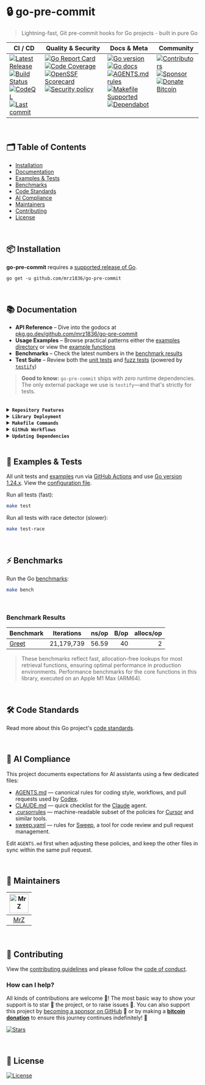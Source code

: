 # 🔒 go-pre-commit
> Lightning-fast, Git pre-commit hooks for Go projects - built in pure Go

<table>
  <thead>
    <tr>
      <th>CI&nbsp;/&nbsp;CD</th>
      <th>Quality&nbsp;&amp;&nbsp;Security</th>
      <th>Docs&nbsp;&amp;&nbsp;Meta</th>
      <th>Community</th>
    </tr>
  </thead>
  <tbody>
    <tr>
      <td valign="top" align="left">
        <a href="https://github.com/mrz1836/go-pre-commit/releases">
          <img src="https://img.shields.io/github/release-pre/mrz1836/go-pre-commit?logo=github&style=flat&v=1" alt="Latest Release">
        </a><br/>
        <a href="https://github.com/mrz1836/go-pre-commit/actions">
          <img src="https://img.shields.io/github/actions/workflow/status/mrz1836/go-pre-commit/fortress.yml?branch=master&logo=github&style=flat" alt="Build Status">
        </a><br/>
		<a href="https://github.com/mrz1836/go-pre-commit/actions">
          <img src="https://github.com/mrz1836/go-pre-commit/actions/workflows/codeql-analysis.yml/badge.svg?style=flat" alt="CodeQL">
        </a><br/>
        <a href="https://github.com/mrz1836/go-pre-commit/commits/master">
		  <img src="https://img.shields.io/github/last-commit/mrz1836/go-pre-commit?style=flat&logo=clockify&logoColor=white" alt="Last commit">
		</a>
      </td>
      <td valign="top" align="left">
        <a href="https://goreportcard.com/report/github.com/mrz1836/go-pre-commit">
          <img src="https://goreportcard.com/badge/github.com/mrz1836/go-pre-commit?style=flat" alt="Go Report Card">
        </a><br/>
		<a href="https://codecov.io/gh/mrz1836/go-pre-commit/tree/master">
          <img src="https://codecov.io/gh/mrz1836/go-pre-commit/branch/master/graph/badge.svg?style=flat" alt="Code Coverage">
        </a><br/>
		<a href="https://scorecard.dev/viewer/?uri=github.com/mrz1836/go-pre-commit">
          <img src="https://api.scorecard.dev/projects/github.com/mrz1836/go-pre-commit/badge?logo=springsecurity&logoColor=white" alt="OpenSSF Scorecard">
        </a><br/>
		<a href=".github/SECURITY.md">
          <img src="https://img.shields.io/badge/security-policy-blue?style=flat&logo=springsecurity&logoColor=white" alt="Security policy">
        </a>
      </td>
      <td valign="top" align="left">
        <a href="https://golang.org/">
          <img src="https://img.shields.io/github/go-mod/go-version/mrz1836/go-pre-commit?style=flat" alt="Go version">
        </a><br/>
        <a href="https://pkg.go.dev/github.com/mrz1836/go-pre-commit?tab=doc">
          <img src="https://pkg.go.dev/badge/github.com/mrz1836/go-pre-commit.svg?style=flat" alt="Go docs">
        </a><br/>
        <a href=".github/AGENTS.md">
          <img src="https://img.shields.io/badge/AGENTS.md-found-40b814?style=flat&logo=openai" alt="AGENTS.md rules">
        </a><br/>
        <a href="Makefile">
          <img src="https://img.shields.io/badge/Makefile-supported-brightgreen?style=flat&logo=probot&logoColor=white" alt="Makefile Supported">
        </a><br/>
		<a href=".github/dependabot.yml">
          <img src="https://img.shields.io/badge/dependencies-automatic-blue?logo=dependabot&style=flat" alt="Dependabot">
        </a>
      </td>
      <td valign="top" align="left">
        <a href="https://github.com/mrz1836/go-pre-commit/graphs/contributors">
          <img src="https://img.shields.io/github/contributors/mrz1836/go-pre-commit?style=flat&logo=contentful&logoColor=white" alt="Contributors">
        </a><br/>
        <a href="https://github.com/sponsors/mrz1836">
          <img src="https://img.shields.io/badge/sponsor-MrZ-181717.svg?logo=github&style=flat" alt="Sponsor">
        </a><br/>
        <a href="https://mrz1818.com/?tab=tips&utm_source=github&utm_medium=sponsor-link&utm_campaign=go-pre-commit&utm_term=go-pre-commit&utm_content=go-pre-commit">
          <img src="https://img.shields.io/badge/donate-bitcoin-ff9900.svg?logo=bitcoin&style=flat" alt="Donate Bitcoin">
        </a>
      </td>
    </tr>
  </tbody>
</table>

<br/>

## 🗂️ Table of Contents
* [Installation](#-installation)
* [Documentation](#-documentation)
* [Examples & Tests](#-examples--tests)
* [Benchmarks](#-benchmarks)
* [Code Standards](#-code-standards)
* [AI Compliance](#-ai-compliance)
* [Maintainers](#-maintainers)
* [Contributing](#-contributing)
* [License](#-license)

<br/>

## 📦 Installation

**go-pre-commit** requires a [supported release of Go](https://golang.org/doc/devel/release.html#policy).
```shell script
go get -u github.com/mrz1836/go-pre-commit
```

<br/>

## 📚 Documentation

- **API Reference** – Dive into the godocs at [pkg.go.dev/github.com/mrz1836/go-pre-commit](https://pkg.go.dev/github.com/mrz1836/go-pre-commit)
- **Usage Examples** – Browse practical patterns either the [examples directory](examples) or view the [example functions](template_example_test.go)
- **Benchmarks** – Check the latest numbers in the [benchmark results](#benchmark-results)
- **Test Suite** – Review both the [unit tests](template_test.go) and [fuzz tests](template_fuzz_test.go) (powered by [`testify`](https://github.com/stretchr/testify))

> **Good to know:** `go-pre-commit` ships with *zero* runtime dependencies.  
> The only external package we use is `testify`—and that's strictly for tests.

<br/>

<details>
<summary><strong><code>Repository Features</code></strong></summary>
<br/>

* **Continuous Integration on Autopilot** with [GitHub Actions](https://github.com/features/actions) – every push is built, tested, and reported in minutes.
* **Pull‑Request Flow That Merges Itself** thanks to [auto‑merge](.github/workflows/auto-merge-on-approval.yml) and hands‑free [Dependabot auto‑merge](.github/workflows/dependabot-auto-merge.yml).
* **One‑Command Builds** powered by battle‑tested [Make](https://www.gnu.org/software/make) targets for linting, testing, releases, and more.
* **First‑Class Dependency Management** using native [Go Modules](https://github.com/golang/go/wiki/Modules).
* **Uniform Code Style** via [gofumpt](https://github.com/mvdan/gofumpt) plus zero‑noise linting with [golangci‑lint](https://github.com/golangci/golangci-lint).
* **Confidence‑Boosting Tests** with [testify](https://github.com/stretchr/testify), the Go [race detector](https://blog.golang.org/race-detector), crystal‑clear [HTML coverage](https://blog.golang.org/cover) snapshots, and automatic uploads to [Codecov](https://codecov.io/).
* **Hands‑Free Releases** delivered by [GoReleaser](https://github.com/goreleaser/goreleaser) whenever you create a [new Tag](https://git-scm.com/book/en/v2/Git-Basics-Tagging).
* **Relentless Dependency & Vulnerability Scans** via [Dependabot](https://dependabot.com), [Nancy](https://github.com/sonatype-nexus-community/nancy), and [govulncheck](https://pkg.go.dev/golang.org/x/vuln/cmd/govulncheck).
* **Security Posture by Default** with [CodeQL](https://docs.github.com/en/github/finding-security-vulnerabilities-and-errors-in-your-code/about-code-scanning), [OpenSSF Scorecard](https://openssf.org), and secret‑leak detection via [gitleaks](https://github.com/gitleaks/gitleaks).
* **Automatic Syndication** to [pkg.go.dev](https://pkg.go.dev/) on every release for instant godoc visibility.
* **Polished Community Experience** using rich templates for [Issues & PRs](https://docs.github.com/en/communities/using-templates-to-encourage-useful-issues-and-pull-requests/configuring-issue-templates-for-your-repository).
* **All the Right Meta Files** (`LICENSE`, `CITATION.cff`, `CONTRIBUTING.md`, `CODE_OF_CONDUCT.md`, `SUPPORT.md`, `SECURITY.md`) pre‑filled and ready.
* **Code Ownership** clarified through a [CODEOWNERS](.github/CODEOWNERS) file, keeping reviews fast and focused.
* **Zero‑Noise Dev Environments** with tuned editor settings (`.editorconfig`) plus curated *ignore* files for [VS Code](.editorconfig), [Docker](.dockerignore), and [Git](.gitignore).
* **Label Sync Magic**: your repo labels stay in lock‑step with [.github/labels.yml](.github/labels.yml).
* **Friendly First PR Workflow** – newcomers get a warm welcome thanks to a dedicated [workflow](.github/workflows/pull-request-management.yml).
* **Standards‑Compliant Docs** adhering to the [standard‑readme](https://github.com/RichardLitt/standard-readme/blob/master/spec.md) spec.
* **Instant Cloud Workspaces** via [Gitpod](https://gitpod.io/) – spin up a fully configured dev environment with automatic linting and tests.
* **Out‑of‑the‑Box VS Code Happiness** with a preconfigured [Go](https://code.visualstudio.com/docs/languages/go) workspace and [`.vscode`](.vscode) folder with all the right settings.
* **Optional Release Broadcasts** to your community via [Slack](https://slack.com), [Discord](https://discord.com), or [Twitter](https://twitter.com) – plug in your webhook.
* **AI Compliance Playbook** – machine‑readable guidelines ([AGENTS.md](.github/AGENTS.md), [CLAUDE.md](.github/CLAUDE.md), [.cursorrules](.cursorrules), [sweep.yaml](.github/sweep.yaml)) keep ChatGPT, Claude, Cursor & Sweep aligned with your repo's rules.
* **DevContainers for Instant Onboarding** – Launch a ready-to-code environment in seconds with [VS Code DevContainers](https://containers.dev/) and the included [.devcontainer.json](.devcontainer.json) config.

</details>

<details>
<summary><strong><code>Library Deployment</code></strong></summary>
<br/>

This project uses [goreleaser](https://github.com/goreleaser/goreleaser) for streamlined binary and library deployment to GitHub. To get started, install it via:

```bash
brew install goreleaser
```

The release process is defined in the [.goreleaser.yml](.goreleaser.yml) configuration file.

To generate a snapshot (non-versioned) release for testing purposes, run:

```bash
make release-snap
```

Before tagging a new version, update the release metadata (version) in the `CITATION.cff` file:

```bash
make citation version=0.2.1
```

Then create and push a new Git tag using:

```bash
make tag version=x.y.z
```

This process ensures consistent, repeatable releases with properly versioned artifacts and citation metadata.

</details>

<details>
<summary><strong><code>Makefile Commands</code></strong></summary>
<br/>

View all `makefile` commands

```bash script
make help
```

List of all current commands:

<!-- make-help-start -->
```text
bench                 ## Run all benchmarks in the Go application
build-go              ## Build the Go application (locally)
citation              ## Update version in CITATION.cff (use version=X.Y.Z)
clean-mods            ## Remove all the Go mod cache
coverage              ## Show test coverage
diff                  ## Show git diff and fail if uncommitted changes exist
fumpt                 ## Run fumpt to format Go code
generate              ## Run go generate in the base of the repo
godocs                ## Trigger GoDocs tag sync
govulncheck-install   ## Install govulncheck (pass VERSION= to override)
govulncheck           ## Scan for vulnerabilities
help                  ## Display this help message
install-go            ## Install using go install with specific version
install-releaser      ## Install GoReleaser
install-stdlib        ## Install the Go standard library for the host platform
install               ## Install the application binary
lint-version          ## Show the golangci-lint version
lint                  ## Run the golangci-lint application (install if not found)
loc                   ## Total lines of code table
mod-download          ## Download Go module dependencies
mod-tidy              ## Clean up go.mod and go.sum
pre-build             ## Pre-build all packages to warm cache
release-snap          ## Build snapshot binaries
release-test          ## Run release dry-run (no publish)
release               ## Run production release (requires github_token)
tag-remove            ## Remove local and remote tag (use version=X.Y.Z)
tag-update            ## Force-update tag to current commit (use version=X.Y.Z)
tag                   ## Create and push a new tag (use version=X.Y.Z)
test-ci-no-race       ## CI test suite without race detector
test-ci               ## CI test runs tests with race detection and coverage (no lint - handled separately)
test-cover-race       ## Runs unit tests with race detector and outputs coverage
test-cover            ## Unit tests with coverage (no race)
test-fuzz             ## Run fuzz tests only (no unit tests)
test-no-lint          ## Run only tests (no lint)
test-parallel         ## Run tests in parallel (faster for large repos)
test-race             ## Unit tests with race detector (no coverage)
test-short            ## Run tests excluding integration tests (no lint)
test                  ## Default testing uses lint + unit tests (fast)
uninstall             ## Uninstall the Go binary
update-linter         ## Upgrade golangci-lint (macOS only)
update-releaser       ## Reinstall GoReleaser
update                ## Update dependencies
vet-parallel          ## Run go vet in parallel (faster for large repos)
vet                   ## Run go vet only on your module packages
```
<!-- make-help-end -->

</details>

<details>
<summary><strong><code>GitHub Workflows</code></strong></summary>
<br/>


### 🎛️ The Workflow Control Center

All GitHub Actions workflows in this repository are powered by a single configuration file: [**.env.shared**](.github/.env.shared) – your one-stop shop for tweaking CI/CD behavior without touching a single YAML file! 🎯

This magical file controls everything from:
- **🚀 Go version matrix** (test on multiple versions or just one)
- **🏃 Runner selection** (Ubuntu or macOS, your wallet decides)
- **🔬 Feature toggles** (coverage, fuzzing, linting, race detection, benchmarks)
- **🛡️ Security tool versions** (gitleaks, nancy, govulncheck)
- **🤖 Auto-merge behaviors** (how aggressive should the bots be?)
- **🏷️ PR management rules** (size labels, auto-assignment, welcome messages)

> **Pro tip:** Want to disable code coverage? Just flip `ENABLE_CODE_COVERAGE=false` in [.env.shared](.github/.env.shared) and push. No YAML archaeology required! 

<br/>

| Workflow Name                                                                      | Description                                                                                                            |
|------------------------------------------------------------------------------------|------------------------------------------------------------------------------------------------------------------------|
| [auto-merge-on-approval.yml](.github/workflows/auto-merge-on-approval.yml)         | Automatically merges PRs after approval and all required checks, following strict rules.                               |
| [codeql-analysis.yml](.github/workflows/codeql-analysis.yml)                       | Analyzes code for security vulnerabilities using [GitHub CodeQL](https://codeql.github.com/).                          |
| [dependabot-auto-merge.yml](.github/workflows/dependabot-auto-merge.yml)           | Automatically merges [Dependabot](https://github.com/dependabot) PRs that meet all requirements.                       |
| [fortress.yml](.github/workflows/fortress.yml)                                     | Runs the GoFortress security and testing workflow, including linting, testing, releasing, and vulnerability checks.    |
| [pull-request-management.yml](.github/workflows/pull-request-management.yml)       | Labels PRs by branch prefix, assigns a default user if none is assigned, and welcomes new contributors with a comment. |
| [scorecard.yml](.github/workflows/scorecard.yml)                                   | Runs [OpenSSF](https://openssf.org/) Scorecard to assess supply chain security.                                        |
| [stale.yml](.github/workflows/stale-check.yml)                                     | Warns about (and optionally closes) inactive issues and PRs on a schedule or manual trigger.                           |
| [sync-labels.yml](.github/workflows/sync-labels.yml)                               | Keeps GitHub labels in sync with the declarative manifest at [`.github/labels.yml`](./.github/labels.yml).             |

</details>

<details>
<summary><strong><code>Updating Dependencies</code></strong></summary>
<br/>

To update all dependencies (Go modules, linters, and related tools), run:

```bash
make update
```

This command ensures all dependencies are brought up to date in a single step, including Go modules and any tools managed by the Makefile. It is the recommended way to keep your development environment and CI in sync with the latest versions.

</details>

<br/>

## 🧪 Examples & Tests

All unit tests and [examples](examples) run via [GitHub Actions](https://github.com/mrz1836/go-pre-commit/actions) and use [Go version 1.24.x](https://go.dev/doc/go1.24). View the [configuration file](.github/workflows/fortress.yml).

Run all tests (fast):

```bash script
make test
```

Run all tests with race detector (slower):
```bash script
make test-race
```

<br/>

## ⚡ Benchmarks

Run the Go [benchmarks](template_benchmark_test.go):

```bash script
make bench
```

<br/>

### Benchmark Results

| Benchmark                           | Iterations | ns/op | B/op | allocs/op |
|-------------------------------------|------------|------:|-----:|----------:|
| [Greet](template_benchmark_test.go) | 21,179,739 | 56.59 |   40 |         2 |

> These benchmarks reflect fast, allocation-free lookups for most retrieval functions, ensuring optimal performance in production environments.
> Performance benchmarks for the core functions in this library, executed on an Apple M1 Max (ARM64).

<br/>

## 🛠️ Code Standards
Read more about this Go project's [code standards](.github/CODE_STANDARDS.md).

<br/>

## 🤖 AI Compliance
This project documents expectations for AI assistants using a few dedicated files:

- [AGENTS.md](.github/AGENTS.md) — canonical rules for coding style, workflows, and pull requests used by [Codex](https://chatgpt.com/codex).
- [CLAUDE.md](.github/CLAUDE.md) — quick checklist for the [Claude](https://www.anthropic.com/product) agent.
- [.cursorrules](.cursorrules) — machine-readable subset of the policies for [Cursor](https://www.cursor.so/) and similar tools.
- [sweep.yaml](.github/sweep.yaml) — rules for [Sweep](https://github.com/sweepai/sweep), a tool for code review and pull request management.

Edit `AGENTS.md` first when adjusting these policies, and keep the other files in sync within the same pull request.

<br/>

## 👥 Maintainers
| [<img src="https://github.com/mrz1836.png" height="50" width="50" alt="MrZ" />](https://github.com/mrz1836) |
|:-----------------------------------------------------------------------------------------------------------:|
|                                      [MrZ](https://github.com/mrz1836)                                      |

<br/>

## 🤝 Contributing
View the [contributing guidelines](.github/CONTRIBUTING.md) and please follow the [code of conduct](.github/CODE_OF_CONDUCT.md).

### How can I help?
All kinds of contributions are welcome :raised_hands:!
The most basic way to show your support is to star :star2: the project, or to raise issues :speech_balloon:.
You can also support this project by [becoming a sponsor on GitHub](https://github.com/sponsors/mrz1836) :clap:
or by making a [**bitcoin donation**](https://mrz1818.com/?tab=tips&utm_source=github&utm_medium=sponsor-link&utm_campaign=go-pre-commit&utm_term=go-pre-commit&utm_content=go-pre-commit) to ensure this journey continues indefinitely! :rocket:

[![Stars](https://img.shields.io/github/stars/mrz1836/go-pre-commit?label=Please%20like%20us&style=social&v=1)](https://github.com/mrz1836/go-pre-commit/stargazers)

<br/>

## 📝 License

[![License](https://img.shields.io/github/license/mrz1836/go-pre-commit.svg?style=flat&v=1)](LICENSE)
